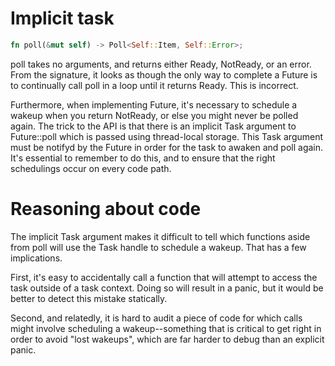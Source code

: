 # Implicit task
```rust
fn poll(&mut self) -> Poll<Self::Item, Self::Error>;
```
poll takes no arguments, and returns either Ready, NotReady, or an error. 
From the signature, it looks as though the only way to complete a Future 
is to continually call poll in a loop until it returns Ready. This is 
incorrect.

Furthermore, when implementing Future, it's necessary to schedule a wakeup 
when you return NotReady, or else you might never be polled again. The trick 
to the API is that there is an implicit Task argument to Future::poll which 
is passed using thread-local storage. This Task argument must be notifyd by 
the Future in order for the task to awaken and poll again. It's essential to 
remember to do this, and to ensure that the right schedulings occur on every 
code path.

# Reasoning about code
The implicit Task argument makes it difficult to tell which functions aside 
from poll will use the Task handle to schedule a wakeup. That has a few 
implications.

First, it's easy to accidentally call a function that will attempt to access 
the task outside of a task context. Doing so will result in a panic, but it 
would be better to detect this mistake statically.

Second, and relatedly, it is hard to audit a piece of code for which calls might 
involve scheduling a wakeup--something that is critical to get right in order 
to avoid "lost wakeups", which are far harder to debug than an explicit panic.
